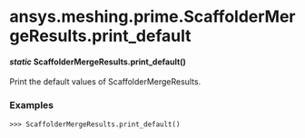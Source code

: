 # ansys.meshing.prime.ScaffolderMergeResults.print_default

#### *static* ScaffolderMergeResults.print_default()

Print the default values of ScaffolderMergeResults.

### Examples

```pycon
>>> ScaffolderMergeResults.print_default()
```

<!-- !! processed by numpydoc !! -->
